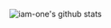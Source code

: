 ![iam-one's github stats](https://github-readme-stats.vercel.app/api?username=iam-one&show_icons=true&theme=dark)
